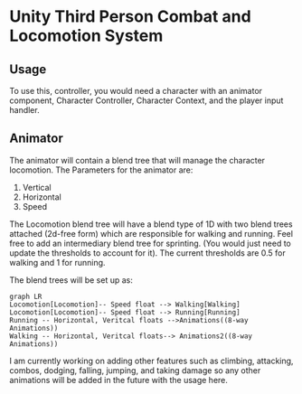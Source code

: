 # Unity Third Person Combat and Locomotion System
 
## Usage
To use this, controller, you would need a character with an animator component, Character Controller, Character Context, and the player input handler.

## Animator
The animator will contain a blend tree that will manage the character locomotion. The Parameters for the animator are:
1. Vertical
2. Horizontal
3. Speed

The Locomotion blend tree will have a blend type of 1D with two blend trees attached (2d-free form) which are responsible for walking and running. Feel free to add an intermediary blend tree for sprinting. (You would just need to update the thresholds to account for it). The current thresholds are 0.5 for walking and 1 for running.

The blend trees will be set up as:
```mermaid
graph LR
Locomotion[Locomotion]-- Speed float --> Walking[Walking]
Locomotion[Locomotion]-- Speed float --> Running[Running]
Running -- Horizontal, Veritcal floats -->Animations((8-way Animations))
Walking -- Horizontal, Veritcal floats--> Animations2((8-way Animations))
```

I am currently working on adding other features such as climbing, attacking, combos, dodging, falling, jumping, and taking damage so any other animations will be added in the future with the usage here.